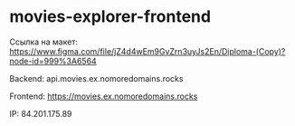 # movies-explorer-frontend

Ссылка на макет: https://www.figma.com/file/jZ4d4wEm9GvZrn3uyJs2En/Diploma-(Copy)?node-id=999%3A6564

Backend: api.movies.ex.nomoredomains.rocks

Frontend: https://movies.ex.nomoredomains.rocks

IP: 84.201.175.89